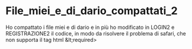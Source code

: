 # File_miei_e_di_dario_compattati_2
Ho compattato i file miei e di dario e in più ho modificato in LOGIN2 e REGISTRAZIONE2 il codice, in modo da risolvere il problema di safari, che non supporta il tag html &amp;lt;required>
